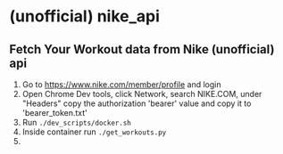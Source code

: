 # (unofficial) nike_api

## Fetch Your Workout data from Nike (unofficial) api
1.  Go to https://www.nike.com/member/profile and login
1.  Open Chrome Dev tools, click Network, search NIKE.COM, under "Headers" copy the authorization 'bearer' value and copy it to 'bearer_token.txt'
1.  Run `./dev_scripts/docker.sh`
1.  Inside container run `./get_workouts.py`
1.  
